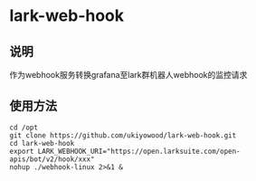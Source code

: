 # lark-web-hook

## 说明
作为webhook服务转换grafana至lark群机器人webhook的监控请求

## 使用方法

```shell
cd /opt
git clone https://github.com/ukiyowood/lark-web-hook.git
cd lark-web-hook
export LARK_WEBHOOK_URI="https://open.larksuite.com/open-apis/bot/v2/hook/xxx"
nohup ./webhook-linux 2>&1 &
```